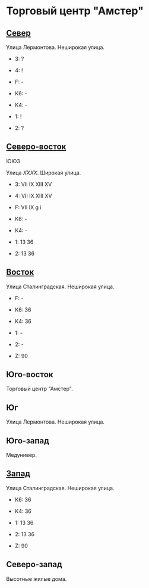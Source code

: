 # Торговый центр "Амстер"

## [Север](./10570110.md)

Улица Лермонтова.
Неширокая улица.

* 3:    ?
* 4:    !
* F:    -

* K6:   -
* K4:   -
* 1:    !
* 2:    ?

## [Северо-восток](./10585100.md)

ЮЮЗ

Улица *ХХХХ*.
Широкая улица.

* 3:    VII IX  XIII    XV
* 4:    VII IX  XIII    XV
* F:    VII IX
        g   i

* K6:   -
* K4:   -
* 1:    13  36
* 2:    13  36

## [Восток](./10590120.md)

Улица Сталинградская.
Неширокая улица.

* F:    -

* K6:   36
* K4:   36
* 1:    -
* 2:    -

* Z:    90

## Юго-восток

Торговый центр "Амстер".

## Юг

Улица Лермонтова.
Неширокая улица.

## Юго-запад

Медунивер.

## [Запад](./10555120.md)

Улица Сталинградская.
Неширокая улица.

* K6:   36
* K4:   36
* 1:    13  36
* 2:    13  36

* Z:    90

## Северо-запад

Высотные жилые дома.
